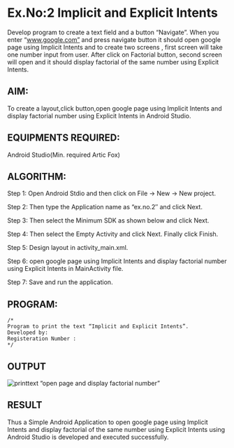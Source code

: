 
# Ex.No:2 Implicit and Explicit Intents

Develop program to create a text field and a button “Navigate”. When you enter “www.google.com” and press navigate button it should open google page using Implicit Intents and to create two screens , first screen will take one number input from user. After click on Factorial button, second screen will open and it should display factorial of the same number using Explicit Intents.


## AIM:

To create a layout,click button,open google page using Implicit Intents and display factorial number using Explicit Intents in Android Studio.

## EQUIPMENTS REQUIRED:

Android Studio(Min. required Artic Fox)

## ALGORITHM:

Step 1: Open Android Stdio and then click on File -> New -> New project.

Step 2: Then type the Application name as “ex.no.2″ and click Next. 

Step 3: Then select the Minimum SDK as shown below and click Next.

Step 4: Then select the Empty Activity and click Next. Finally click Finish.

Step 5: Design layout in activity_main.xml.

Step 6: open google page using Implicit Intents and display factorial number using Explicit Intents in MainActivity file.

Step 7: Save and run the application.

## PROGRAM:
```
/*
Program to print the text “Implicit and Explicit Intents”.
Developed by:
Registeration Number :
*/
```

## OUTPUT
![printtext “open page and display factorial number”](print.png)



## RESULT
Thus a Simple Android Application to open google page using Implicit Intents and display factorial of the same number using Explicit Intents using Android Studio is developed and executed successfully.
